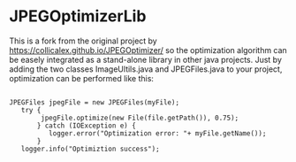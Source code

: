 # JPEGOptimizerLib
This is a fork from the original project by https://collicalex.github.io/JPEGOptimizer/ so the optimization algorithm can be easely integrated as a stand-alone library in other java projects. 
Just by adding the two classes ImageUltils.java and JPEGFiles.java to your project, optimization can be performed like this:

<code>
JPEGFiles jpegFile = new JPEGFiles(myFile);
   try {
        jpegFile.optimize(new File(file.getPath()), 0.75);
       } catch (IOException e) {
          logger.error("Optimization error: "+ myFile.getName());
       }
   logger.info("Optimiztion success");
  </code>
